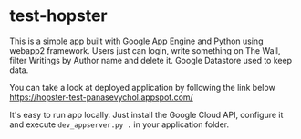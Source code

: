 # test-hopster
This is a simple app built with Google App Engine and Python using webapp2 framework. Users just can login, write something on The Wall, filter Writings by Author name and delete it. Google Datastore used to keep data.

You can take a look at deployed application by following the link below<br>
https://hopster-test-panasevychol.appspot.com/


It's easy to run app locally. Just install the Google Cloud API, configure it and execute `dev_appserver.py .` in your application folder.
